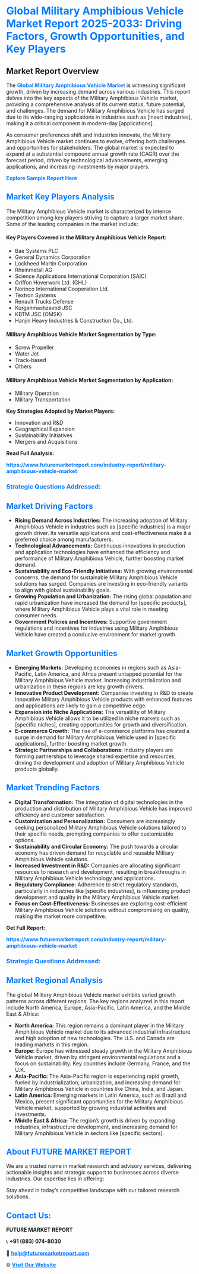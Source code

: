 <h1 style="color: #007BFF;">Global Military Amphibious Vehicle Market Report 2025-2033: Driving Factors, Growth Opportunities, and Key Players</h1>

<section id="overview">
<h2>Market Report Overview</h2>
<p>The <a href="https://www.futuremarketreport.com/industry-report/military-amphibious-vehicle-market" style="color: #007BFF; text-decoration: none;"><strong>Global Military Amphibious Vehicle Market</strong></a> is witnessing significant growth, driven by increasing demand across various industries. This report delves into the key aspects of the Military Amphibious Vehicle market, providing a comprehensive analysis of its current status, future potential, and challenges. The demand for Military Amphibious Vehicle has surged due to its wide-ranging applications in industries such as [insert industries], making it a critical component in modern-day [applications].</p>
<p>As consumer preferences shift and industries innovate, the Military Amphibious Vehicle market continues to evolve, offering both challenges and opportunities for stakeholders. The global market is expected to expand at a substantial compound annual growth rate (CAGR) over the forecast period, driven by technological advancements, emerging applications, and increasing investments by major players.</p>
</section>

<section id="overview">
<p><a href="https://www.futuremarketreport.com/request-sample/reportId=57794" style="color: #007BFF; text-decoration: none;"><strong>Explore Sample Report Here</strong></a></p>
</section>

<section id="key-players">
<h2 style="color: #007BFF;">Market Key Players Analysis</h2>
<p>The Military Amphibious Vehicle market is characterized by intense competition among key players striving to capture a larger market share. Some of the leading companies in the market include:</p>
<h4>Key Players Covered in the Military Amphibious Vehicle Report:</h4>
<ul><li>Bae Systems PLC</li><li>General Dynamics Corporation</li><li>Lockheed Martin Corporation</li><li>Rheinmetall AG</li><li>Science Applications International Corporation (SAIC)</li><li>Griffon Hoverwork Ltd. (GHL)</li><li>Norinco International Cooperation Ltd.</li><li>Textron Systems</li><li>Renault Trucks Defense</li><li>Kurganmashzavod JSC</li><li>KBTM JSC (OMSK)</li><li>Hanjin Heavy Industries &amp; Construction Co., Ltd.</li></ul>
<h4>Military Amphibious Vehicle Market Segmentation by Type:</h4>
<ul><li>Screw Propeller</li><li>Water Jet</li><li>Track-based</li><li>Others</li></ul>

<h4>Military Amphibious Vehicle Market Segmentation by Application:</h4>
<ul><li>Military Operation</li><li>Military Transportation</li></ul>
<p><strong>Key Strategies Adopted by Market Players:</strong></p>
<ul>
<li>Innovation and R&D</li>
<li>Geographical Expansion</li>
<li>Sustainability Initiatives</li>
<li>Mergers and Acquisitions</li>
</ul>
</section>

<section>
<p><strong>Read Full Analysis: </strong></p><a href="https://www.futuremarketreport.com/industry-report/military-amphibious-vehicle-market" style="color: #007BFF; text-decoration: none;"><strong>https://www.futuremarketreport.com/industry-report/military-amphibious-vehicle-market</strong></a>
<h3 style="color: #007BFF;">Strategic Questions Addressed:</h3>
</section>

<section id="driving-factors">
<h2 style="color: #007BFF;">Market Driving Factors</h2>
<ul>
<li><strong>Rising Demand Across Industries:</strong> The increasing adoption of Military Amphibious Vehicle in industries such as [specific industries] is a major growth driver. Its versatile applications and cost-effectiveness make it a preferred choice among manufacturers.</li>
<li><strong>Technological Advancements:</strong> Continuous innovations in production and application technologies have enhanced the efficiency and performance of Military Amphibious Vehicle, further boosting market demand.</li>
<li><strong>Sustainability and Eco-Friendly Initiatives:</strong> With growing environmental concerns, the demand for sustainable Military Amphibious Vehicle solutions has surged. Companies are investing in eco-friendly variants to align with global sustainability goals.</li>
<li><strong>Growing Population and Urbanization:</strong> The rising global population and rapid urbanization have increased the demand for [specific products], where Military Amphibious Vehicle plays a vital role in meeting consumer needs.</li>
<li><strong>Government Policies and Incentives:</strong> Supportive government regulations and incentives for industries using Military Amphibious Vehicle have created a conducive environment for market growth.</li>
</ul>
</section>

<section id="growth-opportunities">
<h2 style="color: #007BFF;">Market Growth Opportunities</h2>
<ul>
<li><strong>Emerging Markets:</strong> Developing economies in regions such as Asia-Pacific, Latin America, and Africa present untapped potential for the Military Amphibious Vehicle market. Increasing industrialization and urbanization in these regions are key growth drivers.</li>
<li><strong>Innovative Product Development:</strong> Companies investing in R&D to create innovative Military Amphibious Vehicle products with enhanced features and applications are likely to gain a competitive edge.</li>
<li><strong>Expansion into Niche Applications:</strong> The versatility of Military Amphibious Vehicle allows it to be utilized in niche markets such as [specific niches], creating opportunities for growth and diversification.</li>
<li><strong>E-commerce Growth:</strong> The rise of e-commerce platforms has created a surge in demand for Military Amphibious Vehicle used in [specific applications], further boosting market growth.</li>
<li><strong>Strategic Partnerships and Collaborations:</strong> Industry players are forming partnerships to leverage shared expertise and resources, driving the development and adoption of Military Amphibious Vehicle products globally.</li>
</ul>
</section>

<section id="trending-factors">
<h2 style="color: #007BFF;">Market Trending Factors</h2>
<ul>
<li><strong>Digital Transformation:</strong> The integration of digital technologies in the production and distribution of Military Amphibious Vehicle has improved efficiency and customer satisfaction.</li>
<li><strong>Customization and Personalization:</strong> Consumers are increasingly seeking personalized Military Amphibious Vehicle solutions tailored to their specific needs, prompting companies to offer customizable options.</li>
<li><strong>Sustainability and Circular Economy:</strong> The push towards a circular economy has driven demand for recyclable and reusable Military Amphibious Vehicle solutions.</li>
<li><strong>Increased Investment in R&D:</strong> Companies are allocating significant resources to research and development, resulting in breakthroughs in Military Amphibious Vehicle technology and applications.</li>
<li><strong>Regulatory Compliance:</strong> Adherence to strict regulatory standards, particularly in industries like [specific industries], is influencing product development and quality in the Military Amphibious Vehicle market.</li>
<li><strong>Focus on Cost-Effectiveness:</strong> Businesses are exploring cost-efficient Military Amphibious Vehicle solutions without compromising on quality, making the market more competitive.</li>
</ul>
</section>

<section>
<p><strong>Get Full Report: </strong></p><a href="https://www.futuremarketreport.com/industry-report/military-amphibious-vehicle-market" style="color: #007BFF; text-decoration: none;"><strong>https://www.futuremarketreport.com/industry-report/military-amphibious-vehicle-market</strong></a>
<h3 style="color: #007BFF;">Strategic Questions Addressed:</h3>
</section>


<section id="regional-analysis">
<h2 style="color: #007BFF;">Market Regional Analysis</h2>
<p>The global Military Amphibious Vehicle market exhibits varied growth patterns across different regions. The key regions analyzed in this report include North America, Europe, Asia-Pacific, Latin America, and the Middle East & Africa:</p>
<ul>
<li><strong>North America:</strong> This region remains a dominant player in the Military Amphibious Vehicle market due to its advanced industrial infrastructure and high adoption of new technologies. The U.S. and Canada are leading markets in this region.</li>
<li><strong>Europe:</strong> Europe has witnessed steady growth in the Military Amphibious Vehicle market, driven by stringent environmental regulations and a focus on sustainability. Key countries include Germany, France, and the U.K.</li>
<li><strong>Asia-Pacific:</strong> The Asia-Pacific region is experiencing rapid growth, fueled by industrialization, urbanization, and increasing demand for Military Amphibious Vehicle in countries like China, India, and Japan.</li>
<li><strong>Latin America:</strong> Emerging markets in Latin America, such as Brazil and Mexico, present significant opportunities for the Military Amphibious Vehicle market, supported by growing industrial activities and investments.</li>
<li><strong>Middle East & Africa:</strong> The region’s growth is driven by expanding industries, infrastructure development, and increasing demand for Military Amphibious Vehicle in sectors like [specific sectors].</li>
</ul>
</section>

<footer>
<h2 style="color: #007BFF;">About FUTURE MARKET REPORT</h2>
<p>We are a trusted name in market research and advisory services, delivering actionable insights and strategic support to businesses across diverse industries. Our expertise lies in offering:</p>

<p>Stay ahead in today’s competitive landscape with our tailored research solutions.</p>

<h2 style="color: #007BFF;">Contact Us:</h2>
<p><strong>FUTURE MARKET REPORT</strong></p>
<p>📞 <strong>+91 (883) 074-8030</strong></p>
<p>📧 <strong><a href="mailto:help@futuremarketreport.com" style="color: #007BFF;">help@futuremarketreport.com</a></strong></p>
<p>🌐 <strong><a href="https://www.futuremarketreport.com/" style="color: #007BFF;">Visit Our Website</a></strong></p>
</footer>